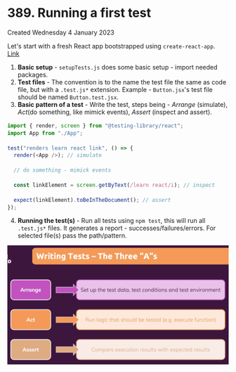 # 389. Running a first test
Created Wednesday 4 January 2023

Let's start with a fresh React app bootstrapped using `create-react-app`. [Link](git@github.com:exemplar-codes/testing-react-apps-first-tutorial.git)

1. **Basic setup** - `setupTests.js` does some basic setup - import needed packages.
2. **Test files** - The convention is to the name the test file the same as code file, but with a `.test.js*` extension. Example - `Button.jsx`'s test file should be named `Button.test.jsx`.
3. **Basic pattern of a test** - Write the test, steps being - *Arrange* (simulate), *Act*(do something, like mimick events), *Assert* (inspect and assert).
```js
import { render, screen } from "@testing-library/react";
import App from "./App";

test("renders learn react link", () => {
  render(<App />); // simulate

  // do something - mimick events

  const linkElement = screen.getByText(/learn react/i); // inspect

  expect(linkElement).toBeInTheDocument(); // assert
});
```
4. **Running the test(s)** - Run all tests using `npm test`, this will run all `.test.js*` files. It generates a report - successes/failures/errors. For selected file(s) pass the path/pattern.

![](assets/389_Running_a_first_test-image-1.png)
